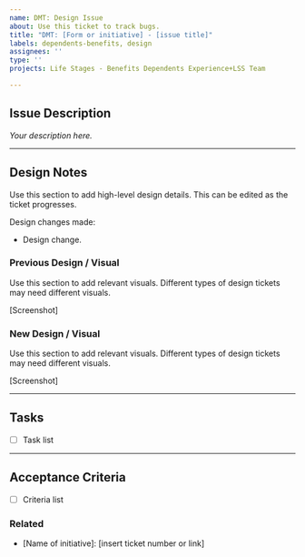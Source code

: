 ```yaml
---
name: DMT: Design Issue
about: Use this ticket to track bugs.
title: "DMT: [Form or initiative] - [issue title]"
labels: dependents-benefits, design
assignees: ''
type: ''
projects: Life Stages - Benefits Dependents Experience+LSS Team

---
```


## Issue Description

_Your description here._

---

## Design Notes

Use this section to add high-level design details. This can be edited as the ticket progresses.

Design changes made:

- Design change.

### Previous Design / Visual

Use this section to add relevant visuals. Different types of design tickets may need different visuals.

[Screenshot]

### New Design / Visual

Use this section to add relevant visuals. Different types of design tickets may need different visuals.

[Screenshot]

---

## Tasks

- [ ] Task list

---

## Acceptance Criteria

- [ ] Criteria list


### Related

- [Name of initiative]: [insert ticket number or link]
